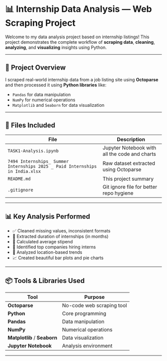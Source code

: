 # 📊 Internship Data Analysis — Web Scraping Project

Welcome to my data analysis project based on internship listings! This project demonstrates the complete workflow of **scraping data**, **cleaning**, **analyzing**, and **visualizing** insights using Python.

---

## 🚀 Project Overview

I scraped real-world internship data from a job listing site using **Octoparse** and then processed it using **Python libraries** like:

- `Pandas` for data manipulation
- `NumPy` for numerical operations
- `Matplotlib` and `Seaborn` for data visualization

---

## 📁 Files Included

| File | Description |
|------|-------------|
| `TASK1-Analysis.ipynb` | Jupyter Notebook with all the code and charts |
| `7494 Internships_ Summer Internships 2025 _ Paid Internships in India.xlsx` | Raw dataset extracted using Octoparse |
| `README.md` | This project summary |
| `.gitignore` | Git ignore file for better repo hygiene |

---

## 📊 Key Analysis Performed

- ✅ Cleaned missing values, inconsistent formats
- 📌 Extracted duration of internships (in months)
- 💸 Calculated average stipend
- 🏢 Identified top companies hiring interns
- 📍 Analyzed location-based trends
- 📈 Created beautiful bar plots and pie charts

---

## 📦 Tools & Libraries Used

| Tool | Purpose |
|------|--------|
| **Octoparse** | No-code web scraping tool |
| **Python** | Core programming |
| **Pandas** | Data manipulation |
| **NumPy** | Numerical operations |
| **Matplotlib** / **Seaborn** | Data visualization |
| **Jupyter Notebook** | Analysis environment |

---
